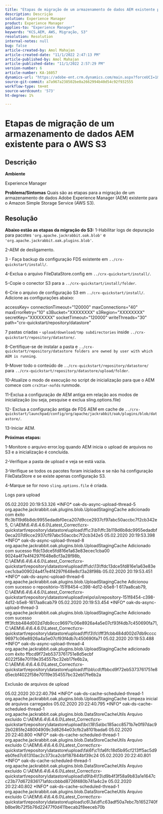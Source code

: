 ```yaml
---
title: "Etapas de migração de um armazenamento de dados AEM existente para o AWS S3"
description: Descrição
solution: Experience Manager
product: Experience Manager
applies-to: "Experience Manager"
keywords: "KCS,AEM, AWS, Migração, S3"
resolution: Resolution
internal-notes: null
bug: false
article-created-by: Amol Mahajan
article-created-date: "11/1/2022 2:47:13 PM"
article-published-by: Amol Mahajan
article-published-date: "11/1/2022 2:57:29 PM"
version-number: 6
article-number: KA-16057
dynamics-url: "https://adobe-ent.crm.dynamics.com/main.aspx?forceUCI=1&pagetype=entityrecord&etn=knowledgearticle&id=4fd5180d-f459-ed11-9561-6045bd006ce9"
source-git-commit: a7a967a238502be0a2662994b40d54c92f932555
workflow-type: tm+mt
source-wordcount: '573'
ht-degree: 1%

---
```


# Etapas de migração de um armazenamento de dados AEM existente para o AWS S3

## Descrição


<b>Ambiente</b>

Experience Manager


<b>Problema/Sintomas</b>
Quais são as etapas para a migração de um armazenamento de dados Adobe Experience Manager (AEM) existente para o Amazon Simple Storage Service (AWS S3).


## Resolução

<b>Abaixo estão as etapas da migração do S3:</b>
1-Habilitar logs de depuração para pacotes `'org.apache.jackrabbit.oak.blob'` e `'org.apache.jackrabbit.oak.plugins.blob'`.

2-AEM de desligamento.

3 - Faça backup da configuração FDS existente em `../crx-quickstart/install/`.

4-Exclua o arquivo FileDataStore.config em `../crx-quickstart/install/`.

5-Copie o conector S3 para a `../crx-quickstart/install/folder`.

6-Crie o arquivo de configuração S3 em `../crx-quickstart/install/`. Adicione as configurações abaixo:

accessKey= connectionTimeout=&quot;120000&quot; maxConnections=&quot;40&quot; maxErrorRetry=&quot;10&quot; s3Bucket=&quot;XXXXXXXX&quot; s3Region=&quot;XXXXXXXX&quot; secretKey=&quot;XXXXXXXX&quot; socketTimeout=&quot;120000&quot; writeThreads=&quot;30&quot; path=&quot;crx-quickstart/repository/datastore&quot;

7 pastas criadas - `upload/download/tmp subdirectories` inside `../crx-quickstart/repository/datastore/`.

8-Certifique-se de instalar a pasta e `../crx-quickstart/repository/datastore folders are owned by user with which AEM is running`.

9-Mover todo o conteúdo de `../crx-quickstart/repository/datastore/` para `../crx-quickstart/repository/datastore/upload/folder`.

10-Atualize o modo de execução no script de inicialização para que o AEM comece com `crx3tar-nofds` runmode.

11-Exclua a configuração de AEM antiga em relação aos modos de inicialização (ou seja, pesquise e exclua sling.options.file)

12- Exclua a configuração antiga de FDS AEM em cache de `../crx-quickstart/launchpad/config/org/apache/jackrabbit/oak/plugins/blob/datastore/`.

13-Iniciar AEM.

<b>Próximas etapas:</b>

1-Monitore o arquivo error.log quando AEM inicia o upload de arquivos no S3 e a inicialização é concluída.

2-Verifique a pasta de upload e veja se está vazia.

3-Verifique se todos os pacotes foram iniciados e se não há configuração FileDataStore e se existe apenas configuração S3.

4-Marque se for novo `sling.options.file` é criada.

Logs para upload

05.02.2020 20:19:53.326 \*INFO\* oak-ds-async-upload-thread-5 org.apache.jackrabbit.oak.plugins.blob.UploadStagingCache adicionado com êxito ffc3b119d6b8dc9955edadbf0eca207d9cce2937cf97abc50accbc7f2cb342e5, C:\AEM\6.4\6.4.6.0\Latest_Correct\crx-quickstart\repository\datastore\upload\ff\c3\b1\ffc3b119d6b8dc9955edadbf0eca207d9cce2937cf97abc50accbc7f2cb342e5 05.02.2020 20:19:53.398 \*INFO\* oak-ds-async-upload-thread-8 org.apache.jackrabbit.oak.plugins.blob.UploadStagingCache Adicionado com sucesso ffdc13dce5fd816e1a63e83ecec1cba00 9024a4f7e4f4297f648e8cf3a28f98b, C:\AEM\6.4\6.4.6.0\Latest_Correct\crx-quickstart\repository\datastore\upload\ff\dc\13\ffdc13dce5fd816e1a63e83ecec1cba009024a4f7e4f4297f648e8cf3a28f98b 05.02.2020 20:19:53.451 \*INFO\* oak-ds-async-upload-thread-6 org.apache.jackrabbit.oak.plugins.blob.UploadStagingCache Adicionou com sucesso o repositório-151f8454-c398-4d12-b5e8-1 617aa8cab79, C:\AEM\6.4\6.4.6.0\Latest_Correct\crx-quickstart\repository\datastore\upload\re\po\si\repository-151f8454-c398-4d12-b5e8-1617aa8cab79 05.02.2020 20:19:53.454 \*INFO\* oak-ds-async-upload-thread-3 org.apache.jackrabbit.oak.plugins.blob.UploadStagingCache Adicionado com sucesso fff3fcbb484d002d7db9ccc96971c06e8926a4a5e07cf93f4db7c450690fa71, C:\AEM\6.4\6.4.6.0\Latest_Correct\crx-quickstart\repository\datastore\upload\ff\f3\fc\fff3fcbb484d002d7db9cccc96971c06e8926a4a5e07cf93f4db7c450690fa71 05.02.2020 20:19:53.488 \*INFO\* oak-ds-async-upload-thread-4 org.apache.jackrabbit.oak.plugins.blob.UploadStagingCache adicionado com êxito ffbcd9f72eb5373761751e8d5ecbf 4022f58e70119e354557bc32eb17fe6b2a, C:\AEM\6.4\6.4.6.0\Latest_Correct\crx-quickstart\repository\datastore\upload\ff\bb\cd\ffbbcd9f72eb5373761751e8d5ecbf4022f58e70119e354557bc32eb17fe6b2a

Exclusão de arquivos de upload

05.02.2020 20:22:40.794 \*INFO\* oak-ds-cache-scheduled-thread-1 org.apache.jackrabbit.oak.plugins.blob.UploadStagingCache Limpeza inicial de arquivos carregados 05.02.2020 20:22:40.795 \*INFO\* oak-ds-cache-scheduled-thread-1 org.apache.jackrabbit.oak.plugins.blob.DataStoreCacheUtils Arquivo excluído C:\AEM\6.4\6.4.6.0\Latest_Correct\crx-quickstart\repository\datastore\upload\bc\18\5a\bc185acc8571b7e0f97dac92b0285fe248004909c3d8264e03cfb2a8101bada6 05.02.2020 20:22:40.800 \*INFO\* oak-ds-cache-scheduled-thread-1 org.apache.jackrabbit.oak.plugins.blob.DataStoreCacheUtils Arquivo excluído C:\AEM\6.4\6.4.6.0\Latest_Correct\crx-quickstart\repository\datastore\upload\fa\6f\c1\fa6fc18d5b95cf213ff5ac5d9eb0fed7c61310ac2c373ca2cbf187844bf39c24 05.02.2020 20:22:40.801 \*INFO\* oak-ds-cache-scheduled-thread-1 org.apache.jackrabbit.oak.plugins.blob.DataStoreCacheUtils Arquivo excluído C:\AEM\6.4\6.4.6.0\Latest_Correct\crx-quickstart\repository\datastore\upload\d9\b4\f3\d9b4f3f58a9b83a1e1647cc23b77d672836171afdccbbbd8726f480b741a4c2e 05.02.2020 20:22:40.802 \*INFO\* oak-ds-cache-scheduled-thread-1 org.apache.jackrabbit.oak.plugins.blob.DataStoreCacheUtils Arquivo excluído C:\AEM\6.4\6.4.6.0\Latest_Correct\crx-quickstart\repository\datastore\upload\c6\3a\df\c63adf50a7ebc7b1652740fb8be9b72f5b76d22477f0d411becab2f8eeceb70b
